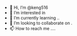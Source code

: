 - 👋 Hi, I’m @keng516 
- 👀 I’m interested in 
- 🌱 I’m currently learning ..
- 💞️ I’m looking to collaborate on .
- 📫 How to reach me ....

<!---
keng516/keng516 is a ✨ special ✨ repository because its `README.md` (this file) appears on your GitHub profile.
You can click the Preview link to take a look at your changes.
--->
